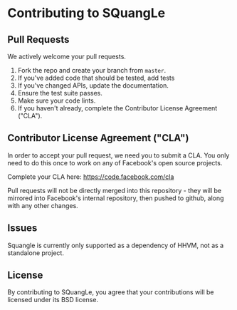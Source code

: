 # Contributing to SQuangLe

## Pull Requests
We actively welcome your pull requests.
1. Fork the repo and create your branch from `master`.
2. If you've added code that should be tested, add tests
3. If you've changed APIs, update the documentation.
4. Ensure the test suite passes.
5. Make sure your code lints.
6. If you haven't already, complete the Contributor License Agreement ("CLA").

## Contributor License Agreement ("CLA")
In order to accept your pull request, we need you to submit a CLA. You only need
to do this once to work on any of Facebook's open source projects.

Complete your CLA here: <https://code.facebook.com/cla>

Pull requests will not be directly merged into this repository - they will be
mirrored into Facebook's internal repository, then pushed to github, along
with any other changes.

## Issues

Squangle is currently only supported as a dependency of HHVM, not as a
standalone project.

## License
By contributing to SQuangLe, you agree that your contributions will be
licensed under its BSD license.
